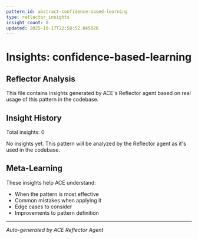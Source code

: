 ```yaml
---
pattern_id: abstract-confidence-based-learning
type: reflector_insights
insight_count: 0
updated: 2025-10-17T22:58:52.045826
---
```

# Insights: confidence-based-learning

## Reflector Analysis

This file contains insights generated by ACE's Reflector agent based on real usage of this pattern in the codebase.

## Insight History

Total insights: 0

No insights yet. This pattern will be analyzed by the Reflector agent as it's used in the codebase.

## Meta-Learning

These insights help ACE understand:
- When the pattern is most effective
- Common mistakes when applying it
- Edge cases to consider
- Improvements to pattern definition

---

*Auto-generated by ACE Reflector Agent*
